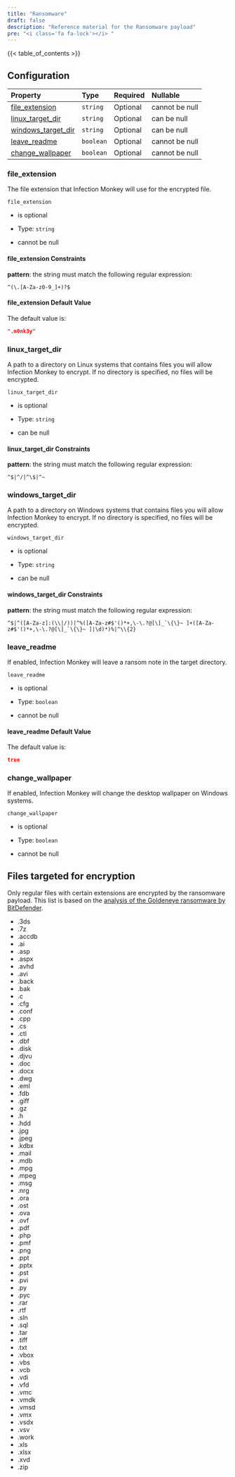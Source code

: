 ```yaml
---
title: "Ransomware"
draft: false
description: "Reference material for the Ransomware payload"
pre: "<i class='fa fa-lock'></i> "
---
```

{{< table_of_contents >}}

## Configuration

<!--
This documentation was autogenerated by passing the plugin's config-schema.json
through https://github.com/adobe/jsonschema2md. It was then modified by hand to
remove extraneous information.
-->

| Property                                    | Type      | Required | Nullable       |
| :------------------------------------------ | :-------- | :------- | :------------- |
| [file\_extension](#file_extension)          | `string`  | Optional | cannot be null |
| [linux\_target\_dir](#linux_target_dir)     | `string`  | Optional | can be null    |
| [windows\_target\_dir](#windows_target_dir) | `string`  | Optional | can be null    |
| [leave\_readme](#leave_readme)              | `boolean` | Optional | cannot be null |
| [change\_wallpaper](#change_wallpaper)      | `boolean` | Optional | cannot be null |

### file\_extension

The file extension that Infection Monkey will use for the encrypted file.

`file_extension`

* is optional

* Type: `string`

* cannot be null

#### file\_extension Constraints

**pattern**: the string must match the following regular expression:&#x20;

```regexp
^(\.[A-Za-z0-9_]+)?$
```

#### file\_extension Default Value

The default value is:

```json
".m0nk3y"
```

### linux\_target\_dir

A path to a directory on Linux systems that contains files you will allow
Infection Monkey to encrypt. If no directory is specified, no files will be
encrypted.

`linux_target_dir`

* is optional

* Type: `string`

* can be null

#### linux\_target\_dir Constraints

**pattern**: the string must match the following regular expression:&#x20;

```regexp
^$|^/|^\$|^~
```

### windows\_target\_dir

A path to a directory on Windows systems that contains files you will allow
Infection Monkey to encrypt. If no directory is specified, no files will be
encrypted.

`windows_target_dir`

* is optional

* Type: `string`

* can be null

#### windows\_target\_dir Constraints

**pattern**: the string must match the following regular expression:&#x20;

```regexp
^$|^([A-Za-z]:(\\|/))|^%([A-Za-z#$'()*+,\-\.?@[\]_`\{\}~ ]+([A-Za-z#$'()*+,\-\.?@[\]_`\{\}~ ]|\d)*)%|^\\{2}
```

### leave\_readme

If enabled, Infection Monkey will leave a ransom note in the target directory.

`leave_readme`

* is optional

* Type: `boolean`

* cannot be null

#### leave\_readme Default Value

The default value is:

```json
true
```

### change\_wallpaper

If enabled, Infection Monkey will change the desktop wallpaper on Windows
systems.

`change_wallpaper`

* is optional

* Type: `boolean`

* cannot be null

## Files targeted for encryption

Only regular files with certain extensions are encrypted by the ransomware
payload. This list is based on the [analysis of the Goldeneye ransomware by
BitDefender](https://labs.bitdefender.com/2017/07/a-technical-look-into-the-goldeneye-ransomware-attack/).

- .3ds
- .7z
- .accdb
- .ai
- .asp
- .aspx
- .avhd
- .avi
- .back
- .bak
- .c
- .cfg
- .conf
- .cpp
- .cs
- .ctl
- .dbf
- .disk
- .djvu
- .doc
- .docx
- .dwg
- .eml
- .fdb
- .giff
- .gz
- .h
- .hdd
- .jpg
- .jpeg
- .kdbx
- .mail
- .mdb
- .mpg
- .mpeg
- .msg
- .nrg
- .ora
- .ost
- .ova
- .ovf
- .pdf
- .php
- .pmf
- .png
- .ppt
- .pptx
- .pst
- .pvi
- .py
- .pyc
- .rar
- .rtf
- .sln
- .sql
- .tar
- .tiff
- .txt
- .vbox
- .vbs
- .vcb
- .vdi
- .vfd
- .vmc
- .vmdk
- .vmsd
- .vmx
- .vsdx
- .vsv
- .work
- .xls
- .xlsx
- .xvd
- .zip
